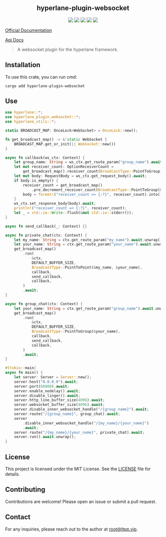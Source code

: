 <center>

## hyperlane-plugin-websocket

[![](https://img.shields.io/crates/v/hyperlane-plugin-websocket.svg)](https://crates.io/crates/hyperlane-plugin-websocket)
[![](https://img.shields.io/crates/d/hyperlane-plugin-websocket.svg)](https://img.shields.io/crates/d/hyperlane-plugin-websocket.svg)
[![](https://docs.rs/hyperlane-plugin-websocket/badge.svg)](https://docs.rs/hyperlane-plugin-websocket)
[![](https://github.com/eastspire/hyperlane-plugin-websocket/workflows/Rust/badge.svg)](https://github.com/eastspire/hyperlane-plugin-websocket/actions?query=workflow:Rust)
[![](https://img.shields.io/crates/l/hyperlane-plugin-websocket.svg)](./LICENSE)

</center>

[Official Documentation](https://docs.ltpp.vip/hyperlane-plugin-websocket/)

[Api Docs](https://docs.rs/hyperlane-plugin-websocket/latest/http_type/)

> A websocket plugin for the hyperlane framework.

## Installation

To use this crate, you can run cmd:

```shell
cargo add hyperlane-plugin-websocket
```

## Use

```rust
use hyperlane::*;
use hyperlane_plugin_websocket::*;
use hyperlane_utils::*;

static BROADCAST_MAP: OnceLock<WebSocket> = OnceLock::new();

fn get_broadcast_map() -> &'static WebSocket {
    BROADCAST_MAP.get_or_init(|| WebSocket::new())
}

async fn callback(ws_ctx: Context) {
    let group_name: String = ws_ctx.get_route_param("group_name").await.unwrap();
    let mut receiver_count: OptionReceiverCount =
        get_broadcast_map().receiver_count(BroadcastType::PointToGroup(&group_name));
    let mut body: RequestBody = ws_ctx.get_request_body().await;
    if body.is_empty() {
        receiver_count = get_broadcast_map()
            .pre_decrement_receiver_count(BroadcastType::PointToGroup(&group_name));
        body = format!("receiver_count => {:?}", receiver_count).into();
    }
    ws_ctx.set_response_body(body).await;
    println!("receiver_count => {:?}", receiver_count);
    let _ = std::io::Write::flush(&mut std::io::stderr());
}

async fn send_callback(_: Context) {}

async fn private_chat(ctx: Context) {
    let my_name: String = ctx.get_route_param("my_name").await.unwrap();
    let your_name: String = ctx.get_route_param("your_name").await.unwrap();
    get_broadcast_map()
        .run(
            &ctx,
            DEFAULT_BUFFER_SIZE,
            BroadcastType::PointToPoint(&my_name, &your_name),
            callback,
            send_callback,
            callback,
        )
        .await;
}

async fn group_chat(ctx: Context) {
    let your_name: String = ctx.get_route_param("group_name").await.unwrap();
    get_broadcast_map()
        .run(
            &ctx,
            DEFAULT_BUFFER_SIZE,
            BroadcastType::PointToGroup(&your_name),
            callback,
            send_callback,
            callback,
        )
        .await;
}

#[tokio::main]
async fn main() {
    let server: Server = Server::new();
    server.host("0.0.0.0").await;
    server.port(60000).await;
    server.enable_nodelay().await;
    server.disable_linger().await;
    server.http_line_buffer_size(4096).await;
    server.websocket_buffer_size(4096).await;
    server.disable_inner_websocket_handle("/{group_name}").await;
    server.route("/{group_name}", group_chat).await;
    server
        .disable_inner_websocket_handle("/{my_name}/{your_name}")
        .await;
    server.route("/{my_name}/{your_name}", private_chat).await;
    server.run().await.unwrap();
}
```

## License

This project is licensed under the MIT License. See the [LICENSE](LICENSE) file for details.

## Contributing

Contributions are welcome! Please open an issue or submit a pull request.

## Contact

For any inquiries, please reach out to the author at [root@ltpp.vip](mailto:root@ltpp.vip).

